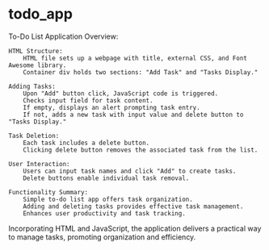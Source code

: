 # todo_app

To-Do List Application Overview:

    HTML Structure:
        HTML file sets up a webpage with title, external CSS, and Font Awesome library.
        Container div holds two sections: "Add Task" and "Tasks Display."

    Adding Tasks:
        Upon "Add" button click, JavaScript code is triggered.
        Checks input field for task content.
        If empty, displays an alert prompting task entry.
        If not, adds a new task with input value and delete button to "Tasks Display."

    Task Deletion:
        Each task includes a delete button.
        Clicking delete button removes the associated task from the list.

    User Interaction:
        Users can input task names and click "Add" to create tasks.
        Delete buttons enable individual task removal.

    Functionality Summary:
        Simple to-do list app offers task organization.
        Adding and deleting tasks provides effective task management.
        Enhances user productivity and task tracking.

Incorporating HTML and JavaScript, the application delivers a practical way to manage tasks, promoting organization and efficiency.
